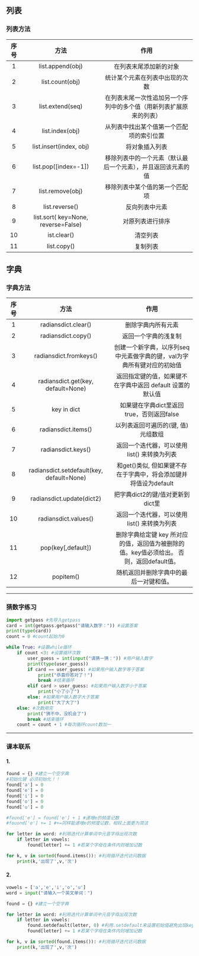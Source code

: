 ## 列表  
### 列表方法  
|序号|方法|作用|
|:---:|:---:|:---:|
|1|list.append(obj)|在列表末尾添加新的对象|
|2|list.count(obj)|统计某个元素在列表中出现的次数|
|3|list.extend(seq)|在列表末尾一次性追加另一个序列中的多个值（用新列表扩展原来的列表）|
|4|list.index(obj)|从列表中找出某个值第一个匹配项的索引位置|
|5|list.insert(index, obj)|将对象插入列表|
|6|list.pop([index=-1])|移除列表中的一个元素（默认最后一个元素），并且返回该元素的值|
|7 |list.remove(obj)|移除列表中某个值的第一个匹配项|
|8|list.reverse()|反向列表中元素|
|9|list.sort( key=None, reverse=False)|对原列表进行排序|
|10|ist.clear() |清空列表|
|11|list.copy() |复制列表|  

## 字典  
### 字典方法  
|序号|方法|作用|
|:---:|:---:|:---:|
|1|radiansdict.clear()|删除字典内所有元素
|2|radiansdict.copy()|返回一个字典的浅复制|
|3|radiansdict.fromkeys()|创建一个新字典，以序列seq中元素做字典的键，val为字典所有键对应的初始值|
|4|radiansdict.get(key, default=None)|返回指定键的值，如果键不在字典中返回 default 设置的默认值|
|5|key in dict|如果键在字典dict里返回true，否则返回false|
|6|radiansdict.items()|以列表返回可遍历的(键, 值) 元组数组|
|7|radiansdict.keys()|返回一个迭代器，可以使用 list() 来转换为列表|
|8|radiansdict.setdefault(key, default=None)|和get()类似, 但如果键不存在于字典中，将会添加键并将值设为default|
|9|radiansdict.update(dict2)|把字典dict2的键/值对更新到dict里|
|10|radiansdict.values()|返回一个迭代器，可以使用 list() 来转换为列表|
|11|pop(key[,default])|删除字典给定键 key 所对应的值，返回值为被删除的值。key值必须给出。 否则，返回default值。|
|12|popitem()|随机返回并删除字典中的最后一对键和值。|  
---  

### 猜数字练习  
```python  
import getpass #先导入getpass
card = int(getpass.getpass("请输入数字：")) #设置答案
print(type(card))
count = 0 #count起始为0

while True: #设置while循环
    if count <3: #设置循环次数
        user_guess = int(input("请猜一猜：")) #用户输入数字
        print(type(user_guess))
        if card == user_guess: #如果用户输入数字等于答案
            print("恭喜你答对了！")
            break #结束循环
        elif card > user_guess: #如果用户输入数字小于答案
            print("小了小了")
        else: #如果用户输入数字大于答案
            print("大了大了")
    else: #次数用完
        print("猜不中，没机会了")
        break #结束循环
    count = count + 1 #每次循环count数加一
```  
---  
### 课本联系  
#### 1.
```python
found = {} #建立一个空字典
#初始化键 必须初始化！！
found['a'] = 0
found['e'] = 0
found['i'] = 0
found['o'] = 0
found['u'] = 0

#found['e'] = found['e'] + 1 #递增e的频度记数
#fouond['e'] += 1 #+=同样能递增e的频度记数，相较上面更为简洁

for letter in word: #利用迭代计算单词中元音字母出现次数
    if letter in vowels:
        found[letter] += 1 #若某个字母在条件内则增加记数

for k, v in sorted(found.items()): #利用循环迭代访问数据
    print(k,'出现了',v,'次')
```  
#### 2.  
```python
vowels = ['a','e','i','o','u']
word = input("请输入一个英文单词：")

found = {} #建立一个空字典

for letter in word: #利用迭代计算单词中元音字母出现次数
    if letter in vowels:
        found.setdefault(letter, 0) #利用.setdefault来设置初始值避免出现keyerror
        found[letter] += 1 #若某个字母在条件内则增加记数

for k, v in sorted(found.items()): #利用循环迭代访问数据
    print(k,'出现了',v,'次')
```